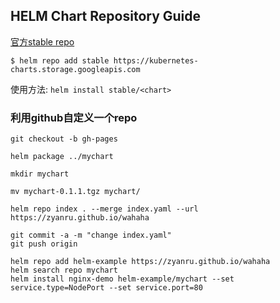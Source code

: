 ## HELM Chart Repository Guide 

[官方stable repo](https://github.com/helm/charts)

```
$ helm repo add stable https://kubernetes-charts.storage.googleapis.com
```

使用方法: `helm install stable/<chart>`


### 利用github自定义一个repo

```
git checkout -b gh-pages

helm package ../mychart

mkdir mychart

mv mychart-0.1.1.tgz mychart/

helm repo index . --merge index.yaml --url https://zyanru.github.io/wahaha

git commit -a -m "change index.yaml"
git push origin

helm repo add helm-example https://zyanru.github.io/wahaha
helm search repo mychart
helm install nginx-demo helm-example/mychart --set service.type=NodePort --set service.port=80
```
